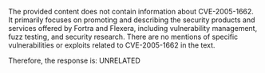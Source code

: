 The provided content does not contain information about CVE-2005-1662. It primarily focuses on promoting and describing the security products and services offered by Fortra and Flexera, including vulnerability management, fuzz testing, and security research. There are no mentions of specific vulnerabilities or exploits related to CVE-2005-1662 in the text.

Therefore, the response is: UNRELATED